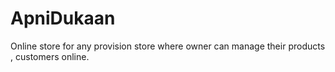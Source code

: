 # ApniDukaan
Online store for any provision store where owner can manage their products , customers online. 
